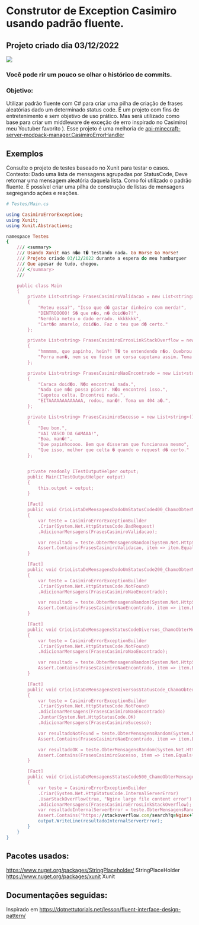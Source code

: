 # Construtor de Exception Casimiro usando padrão fluente.

## Projeto criado dia 03/12/2022

[<img src="https://s2.glbimg.com/kYIwv3fZ4IND_0MaIw0IDEzjTuw=/0x0:1360x850/984x0/smart/filters:strip_icc()/i.s3.glbimg.com/v1/AUTH_08fbf48bc0524877943fe86e43087e7a/internal_photos/bs/2022/T/9/eTHsI7QO6y3fSIBqtYyw/casimiro.jpg">](https://www.twitch.tv/casimito?lang=pt-br)

### Você pode rir um pouco se olhar o histórico de commits.

### Objetivo:

Utilizar padrão fluente com C# para criar uma pilha de criação de frases aleatórias dado um determinado status code.
É um projeto com fins de entretenimento e sem objetivo de uso prático. Mas será utilizado como base para criar um middleware de exceção de erro inspirado no Casimiro( meu Youtuber favorito ). Esse projeto é uma melhoria de 
[api-minecraft-server-modpack-manager.CasimiroErrorHandler](https://github.com/boberto-projects/api-minecraft-server-modpack-manager/blob/master/MinecraftServer.Api/Middlewares/CasimiroErrorHandler.cs)



## Exemplos

Consulte o projeto de testes baseado no Xunit para testar o casos.
Contexto: Dado uma lista de mensagens agrupadas por StatusCode,
Deve retornar uma mensagem aleatória daquela lista.
Como foi utilizado o padrão fluente. É possível criar uma pilha de construção de listas de mensagens segregando ações e reações.


```rb
# Testes/Main.cs

using CasimiroErrorException;
using Xunit;
using Xunit.Abstractions;

namespace Testes
{
    /// <summary>
    /// Usando Xunit mas n�o t� testando nada. Go Horse Go Horse!
    /// Projeto criado 03/12/2022 durante a espera do meu hamburguer
    /// Que apesar de tudo, chegou.
    /// </summary>
    /// 

    public class Main
    {
        private List<string> FrasesCasimiroValidacao = new List<string>()
        {
            "Meteu essa?", "Isso que d� gastar dinheiro com merda!",
            "DENTROOOOO! S� que n�o, n� doid�o?!",
            "Nerdola meteu o dado errado. kkkkkkk",
            "Cart�o amarelo, doid�o. Faz o teu que d� certo."
        };

        private List<string> FrasesCasimiroErrosLinkStackOverflow = new List<string>()
        {
            "hmmmmm, que papinho, hein?! T� te entendendo n�o. Quebrou o servidor bonito. Toma um link do StackOverFlow: {LINK_STACKOVERFLOW}",
            "Porra man�, nem se eu fosse um corsa capotava assim. Toma um link do StackOverFlow: {LINK_STACKOVERFLOW}"
        };

        private List<string> FrasesCasimiroNaoEncontrado = new List<string>()
        {
            "Caraca doid�o. N�o encontrei nada.",
            "Nada que n�o possa piorar. N�o encontrei isso.",
            "Capotou celta. Encontrei nada.",
            "EITAAAAAAAAAAAAA, rodou, man�!. Toma um 404 a�.",
        };

        private List<string> FrasesCasimiroSucesso = new List<string>()
        {
            "Deu bom.",
            "VAI VASCO DA GAMAAA!",
            "Boa, man�!",
            "Que papinhooooo. Bem que disseram que funcionava mesmo",
            "Que isso, melhor que celta � quando o request d� certo."
        };


        private readonly ITestOutputHelper output;
        public Main(ITestOutputHelper output)
        {
            this.output = output;
        }

        [Fact]
        public void CrioListaDeMensagensDadoUmStatusCode400_ChamoObterMensagens_RetornaUmaMensagemStatusCode400Aleatoria()
        {
            var teste = CasimiroErrorExceptionBuilder
            .Criar(System.Net.HttpStatusCode.BadRequest)
            .AdicionarMensagens(FrasesCasimiroValidacao);

            var resultado = teste.ObterMensagensRandom(System.Net.HttpStatusCode.BadRequest);
            Assert.Contains(FrasesCasimiroValidacao, item => item.Equals(resultado));
        }

        [Fact]
        public void CrioListaDeMensagensDadoUmStatusCode200_ChamoObterMensagens_RetornaUmaMensagemStatusCode200Aleatoria()
        {
            var teste = CasimiroErrorExceptionBuilder
            .Criar(System.Net.HttpStatusCode.NotFound)
            .AdicionarMensagens(FrasesCasimiroNaoEncontrado);

            var resultado = teste.ObterMensagensRandom(System.Net.HttpStatusCode.NotFound);
            Assert.Contains(FrasesCasimiroNaoEncontrado, item => item.Equals(resultado));
        }

        [Fact]
        public void CrioListaDeMensagensStatusCodeDiversos_ChamoObterMensagensParaStatusCode200EStatusCode400_RetornaUmaMensagemAleatoria()
        {
            var teste = CasimiroErrorExceptionBuilder
            .Criar(System.Net.HttpStatusCode.NotFound)
            .AdicionarMensagens(FrasesCasimiroNaoEncontrado);

            var resultado = teste.ObterMensagensRandom(System.Net.HttpStatusCode.NotFound);
            Assert.Contains(FrasesCasimiroNaoEncontrado, item => item.Equals(resultado));
        }

        [Fact]
        public void CrioListaDeMensagensDeDiversosStatusCode_ChamoObterMensagens_RetornaUmaMensagemAleatoriaDadoUmStatusCode()
        {
            var teste = CasimiroErrorExceptionBuilder
            .Criar(System.Net.HttpStatusCode.NotFound)
            .AdicionarMensagens(FrasesCasimiroNaoEncontrado)
            .Juntar(System.Net.HttpStatusCode.OK)
            .AdicionarMensagens(FrasesCasimiroSucesso);

            var resultadoNotFound = teste.ObterMensagensRandom(System.Net.HttpStatusCode.NotFound);
            Assert.Contains(FrasesCasimiroNaoEncontrado, item => item.Equals(resultadoNotFound));

            var resultadoOK = teste.ObterMensagensRandom(System.Net.HttpStatusCode.OK);
            Assert.Contains(FrasesCasimiroSucesso, item => item.Equals(resultadoOK));
        }

        [Fact]
        public void CrioListaDeMensagensStatusCode500_ChamoObterMensagens_RetornaUmaMensagemAleatoriaComLinkStackOverflowDadoUmStatusCode()
        {
            var teste = CasimiroErrorExceptionBuilder
            .Criar(System.Net.HttpStatusCode.InternalServerError)
            .UsarStackOverFlow(true, "Nginx large file content error")
            .AdicionarMensagens(FrasesCasimiroErrosLinkStackOverflow);
            var resultadoInternalServerError = teste.ObterMensagensRandom(System.Net.HttpStatusCode.InternalServerError);
            Assert.Contains("https://stackoverflow.com/search?q=Nginx+large+file+content+error", resultadoInternalServerError);
            output.WriteLine(resultadoInternalServerError);
        }
    }
}
```



## Pacotes usados:

https://www.nuget.org/packages/StringPlaceholder/ StringPlaceHolder
https://www.nuget.org/packages/xunit Xunit

## Documentações seguidas:

Inspirado em https://dotnettutorials.net/lesson/fluent-interface-design-pattern/


